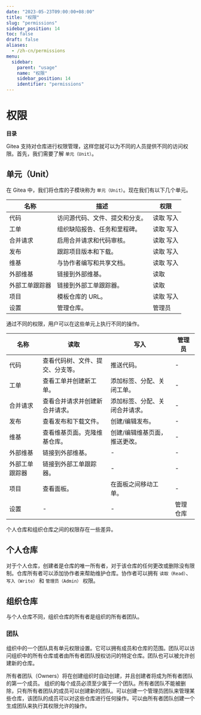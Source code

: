 ```yaml
---
date: "2023-05-23T09:00:00+08:00"
title: "权限"
slug: "permissions"
sidebar_position: 14
toc: false
draft: false
aliases:
  - /zh-cn/permissions
menu:
  sidebar:
    parent: "usage"
    name: "权限"
    sidebar_position: 14
    identifier: "permissions"
---
```


# 权限

**目录**

Gitea 支持对仓库进行权限管理，这样您就可以为不同的人员提供不同的访问权限。首先，我们需要了解 `单元（Unit）`。

## 单元（Unit）

在 Gitea 中，我们将仓库的子模块称为 `单元（Unit）`。现在我们有以下几个单元。

| 名称              | 描述                                                | 权限         |
| ----------------- | --------------------------------------------------- | ------------ |
| 代码              | 访问源代码、文件、提交和分支。                       | 读取 写入    |
| 工单              | 组织缺陷报告、任务和里程碑。                        | 读取 写入    |
| 合并请求          | 启用合并请求和代码审核。                             | 读取 写入    |
| 发布              | 跟踪项目版本和下载。                                | 读取 写入    |
| 维基              | 与协作者编写和共享文档。                            | 读取 写入    |
| 外部维基          | 链接到外部维基。                                    | 读取         |
| 外部工单跟踪器    | 链接到外部工单跟踪器。                              | 读取         |
| 项目              | 模板仓库的 URL。                                   | 读取 写入    |
| 设置              | 管理仓库。                                         | 管理员       |

通过不同的权限，用户可以在这些单元上执行不同的操作。

| 名称              | 读取                                                | 写入                           | 管理员                     |
| ----------------- | -------------------------------------------------- | ------------------------------ | ------------------------- |
| 代码              | 查看代码树、文件、提交、分支等。                     | 推送代码。                     | -                         |
| 工单              | 查看工单并创建新工单。                              | 添加标签、分配、关闭工单。     | -                         |
| 合并请求          | 查看合并请求并创建新合并请求。                       | 添加标签、分配、关闭合并请求。 | -                         |
| 发布              | 查看发布和下载文件。                                | 创建/编辑发布。                | -                         |
| 维基              | 查看维基页面。克隆维基仓库。                        | 创建/编辑维基页面，推送更改。 | -                         |
| 外部维基          | 链接到外部维基。                                    | -                             | -                         |
| 外部工单跟踪器    | 链接到外部工单跟踪器。                              | -                             | -                         |
| 项目              | 查看面板。                                         | 在面板之间移动工单。           | -                         |
| 设置              | -                                                  | -                             | 管理仓库                   |

个人仓库和组织仓库之间的权限存在一些差异。

## 个人仓库

对于个人仓库，创建者是仓库的唯一所有者，对于该仓库的任何更改或删除没有限制。仓库所有者可以添加协作者来帮助维护仓库。协作者可以拥有 `读取（Read）`、`写入（Write）` 和 `管理员（Admin）` 权限。

## 组织仓库

与个人仓库不同，组织仓库的所有者是组织的所有者团队。

### 团队

组织中的一个团队具有单元权限设置。它可以拥有成员和仓库的范围。团队可以访问组织中的所有仓库或者由所有者团队授权访问的特定仓库。团队也可以被允许创建新的仓库。

所有者团队（Owners）将在创建组织时自动创建，并且创建者将成为所有者团队的第一个成员。
组织的每个成员必须至少属于一个团队。所有者团队不能被删除，只有所有者团队的成员可以创建新的团队。可以创建一个管理员团队来管理某些仓库，该团队的成员可以对这些仓库进行任何操作。可以由所有者团队创建一个生成团队来执行其权限允许的操作。
